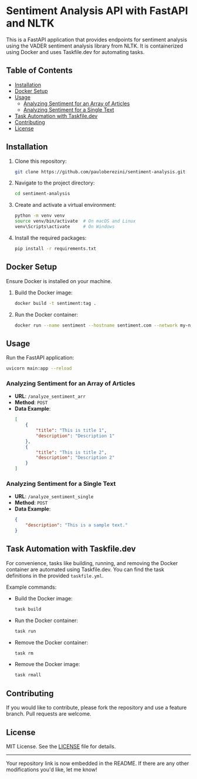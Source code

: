 # Sentiment Analysis API with FastAPI and NLTK

This is a FastAPI application that provides endpoints for sentiment analysis using the VADER sentiment analysis library from NLTK. It is containerized using Docker and uses Taskfile.dev for automating tasks.

## Table of Contents
- [Installation](#installation)
- [Docker Setup](#docker-setup)
- [Usage](#usage)
    - [Analyzing Sentiment for an Array of Articles](#analyzing-sentiment-for-an-array-of-articles)
    - [Analyzing Sentiment for a Single Text](#analyzing-sentiment-for-a-single-text)
- [Task Automation with Taskfile.dev](#task-automation-with-taskfiledev)
- [Contributing](#contributing)
- [License](#license)

## Installation

1. Clone this repository:
    ```bash
    git clone https://github.com/pauloberezini/sentiment-analysis.git
    ```

2. Navigate to the project directory:
    ```bash
    cd sentiment-analysis
    ```

3. Create and activate a virtual environment:

    ```bash
    python -m venv venv
    source venv/bin/activate  # On macOS and Linux
    venv\Scripts\activate     # On Windows
    ```

4. Install the required packages:
    ```bash
    pip install -r requirements.txt
    ```

## Docker Setup

Ensure Docker is installed on your machine.

1. Build the Docker image:
    ```bash
    docker build -t sentiment:tag .
    ```

2. Run the Docker container:
    ```bash
    docker run --name sentiment --hostname sentiment.com --network my-net -d -e TZ=Asia/Jerusalem --restart unless-stopped -p 5051:8000 sentiment:tag
    ```

## Usage

Run the FastAPI application:
```bash
uvicorn main:app --reload
```

### Analyzing Sentiment for an Array of Articles

- **URL**: `/analyze_sentiment_arr`
- **Method**: `POST`
- **Data Example**: 
    ```json
    [
        {
            "title": "This is title 1",
            "description": "Description 1"
        },
        {
            "title": "This is title 2",
            "description": "Description 2"
        }
    ]
    ```

### Analyzing Sentiment for a Single Text

- **URL**: `/analyze_sentiment_single`
- **Method**: `POST`
- **Data Example**: 
    ```json
    {
        "description": "This is a sample text."
    }
    ```

## Task Automation with Taskfile.dev

For convenience, tasks like building, running, and removing the Docker container are automated using Taskfile.dev. You can find the task definitions in the provided `taskfile.yml`.

Example commands:

- Build the Docker image:
    ```bash
    task build
    ```

- Run the Docker container:
    ```bash
    task run
    ```

- Remove the Docker container:
    ```bash
    task rm
    ```

- Remove the Docker image:
    ```bash
    task rmall
    ```

## Contributing

If you would like to contribute, please fork the repository and use a feature branch. Pull requests are welcome.

## License

MIT License. See the [LICENSE](LICENSE) file for details.

---

Your repository link is now embedded in the README. If there are any other modifications you'd like, let me know!
